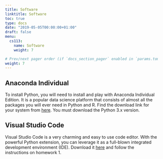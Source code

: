 ```yaml
---
title: Software
linktitle: Software
toc: true
type: docs
date: "2019-05-05T00:00:00+01:00"
draft: false
menu:
  cs113:
    name: Software
    weight: 7

# Prev/next pager order (if `docs_section_pager` enabled in `params.toml`)
weight: 7
---
```


## Anaconda Individual

To install Python, you will need to install and play with Anaconda Individual Edition. It is a popular data science platform that consists of almost all the packages you will ever need in Python and R. Find the download link for your system from [here](https://www.anaconda.com/products/individual). You must download the Python 3.x version. 

## Visual Studio Code

Visual Studio Code is a very charming and easy to use code editor. With the powerful Python extension, you can leverage it as a full-blown integrated development environment (IDE). Download it [here](https://code.visualstudio.com/download) and follow the instructions on homework 1. 

